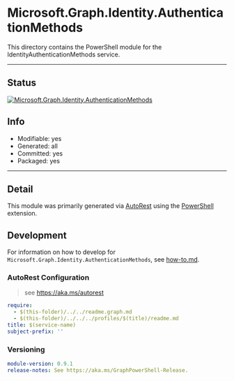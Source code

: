 <!-- region Generated -->
# Microsoft.Graph.Identity.AuthenticationMethods
This directory contains the PowerShell module for the IdentityAuthenticationMethods service.

---
## Status
[![Microsoft.Graph.Identity.AuthenticationMethods](https://img.shields.io/powershellgallery/v/Microsoft.Graph.Identity.AuthenticationMethods.svg?style=flat-square&label=Microsoft.Graph.Identity.AuthenticationMethods "Microsoft.Graph.Identity.AuthenticationMethods")](https://www.powershellgallery.com/packages/Microsoft.Graph.Identity.AuthenticationMethods/)

## Info
- Modifiable: yes
- Generated: all
- Committed: yes
- Packaged: yes

---
## Detail
This module was primarily generated via [AutoRest](https://github.com/Azure/autorest) using the [PowerShell](https://github.com/Azure/autorest.powershell) extension.

## Development
For information on how to develop for `Microsoft.Graph.Identity.AuthenticationMethods`, see [how-to.md](how-to.md).
<!-- endregion -->

### AutoRest Configuration

> see https://aka.ms/autorest

``` yaml
require:
  - $(this-folder)/../../readme.graph.md
  - $(this-folder)/../../../profiles/$(title)/readme.md
title: $(service-name)
subject-prefix: ''

```
### Versioning

``` yaml
module-version: 0.9.1
release-notes: See https://aka.ms/GraphPowerShell-Release.
```
